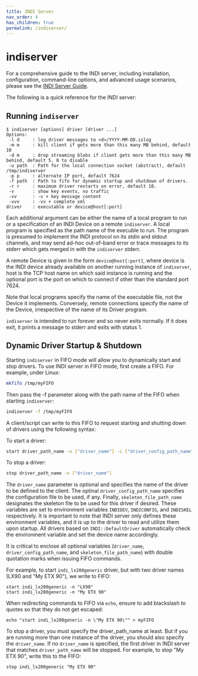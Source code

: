 ```yaml
---
title: INDI Server
nav_order: 4
has_children: true
permalink: /indiserver/
---
```


# indiserver

For a comprehensive guide to the INDI server, including installation, configuration, command-line options, and advanced usage scenarios, please see the [INDI Server Guide](indiserver-guide.md).

The following is a quick reference for the INDI server:

## Running `indiserver`

```
$ indiserver [options] driver [driver ...]
Options:
 -l d     : log driver messages to <d>/YYYY-MM-DD.islog
 -m m     : kill client if gets more than this many MB behind, default 10
 -d m     : drop streaming blobs if client gets more than this many MB behind, default 5. 0 to disable
 -u path  : Path for the local connection socket (abstract), default /tmp/indiserver
 -p p     : alternate IP port, default 7624
 -f path  : Path to fifo for dynamic startup and shutdown of drivers.
 -r r     : maximum driver restarts on error, default 10.
 -v       : show key events, no traffic
 -vv      : -v + key message content
 -vvv     : -vv + complete xml
driver    : executable or device@host[:port]
```

Each additional argument can be either the name of a local program to run or a specification of an INDI Device on a remote `indiserver`. A local program is specified as the path name of the execuble to run. The program is presumed to implement the INDI protocol on its stdin and stdout channels, and may send ad-hoc out-of-band error or trace messages to its stderr which gets merged in with the `indiserver` stderr.

A remote Device is given in the form `device@host[:port]`, where device is the INDI device already available on another running instance of `indiserver`, host is the TCP host name on which said instance is running and the optional port is the port on which to connect if other than the standard port 7624.

Note that local programs specify the name of the executable file, not the Device it implements. Conversely, remote connections specify the name of the Device, irrespective of the name of its Driver program.

`indiserver` is intended to run forever and so never exits normally. If it does exit, it prints a message to stderr and exits with status 1.

## Dynamic Driver Startup & Shutdown

Starting `indiserver` in FIFO mode will allow you to dynamically start and stop
drivers. To use INDI server in FIFO mode, first create a FIFO. For example,
under Linux:

```bash
mkfifo /tmp/myFIFO
```

Then pass the -f parameter along with the path name of the FIFO when starting
`indiserver`:

```bash
indiserver -f /tmp/myFIFO
```

A client/script can write to this FIFO to request starting and shutting down of
drivers using the following syntax:

To start a driver:

```bash
start driver_path_name -n ["driver_name"] -c ["driver_config_path_name"] -s ["skeleton_file_path_name"]
```

To stop a driver:

```bash
stop driver_path_name -n ["driver_name"]
```

The `driver_name` parameter is optional and specifies the name of the driver to
be defined to the client. The optinal `driver_config_path_name` specifies the
configuration file to be used, if any. Finally, `skeleton_file_path_name`
designates the skeleton file to be used for this driver if desired. These
variables are set to environment variables `INDIDEV`, `INDICONFIG`, and
`INDISKEL` respectively. It is important to note that INDI server only defines
these environment variables, and it is up to the driver to read and utilize them
upon startup. All drivers based on `INDI::DefaultDriver` automatically check the
environment variable and set the device name accordingly.

It is critical to enclose all optional variables (`driver_name`,
`driver_config_path_name`, and `skeleton_file_path_name`) with double quotation
marks when issuing FIFO commands.

For example, to start `indi_lx200generic` driver, but with two driver names
(LX90 and "My ETX 90"), we write to FIFO:

```
start indi_lx200generic -n "LX90"
start indi_lx200generic -n "My ETX 90"
```

When redirecting commands to FIFO via `echo`, ensure to add blackslash to
quotes so that they do not get escaped:

```
echo "start indi_lx200generic -n \"My ETX 90\"" > myFIFO
```

To stop a driver, you must specify the driver_path_name at least. But if you
are running more than one instance of the driver, you should also specify the
`driver_name`. If no `driver_name` is specified, the first driver in INDI server
that matches `driver_path_name` will be stopped. For example, to stop
"My ETX 90", write this to the FIFO:

```
stop indi_lx200generic "My ETX 90"
```
